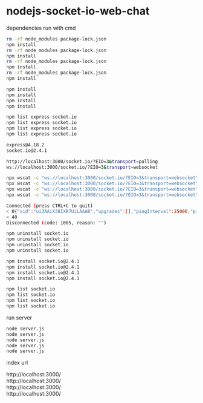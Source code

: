 # nodejs-socket-io-web-chat

dependencies
run with cmd
```bash
rm -rf node_modules package-lock.json
npm install
rm -rf node_modules package-lock.json
npm install
rm -rf node_modules package-lock.json
npm install
rm -rf node_modules package-lock.json
npm install

npm install
npm install
npm install
npm install

npm list express socket.io
npm list express socket.io
npm list express socket.io
npm list express socket.io

express@4.18.2
socket.io@2.4.1

```

```bash
http://localhost:3000/socket.io/?EIO=3&transport=polling
ws://localhost:3000/socket.io/?EIO=3&transport=websocket
```

```bash
npx wscat -c "ws://localhost:3000/socket.io/?EIO=3&transport=websocket"
npx wscat -c "ws://localhost:3000/socket.io/?EIO=3&transport=websocket"
npx wscat -c "ws://localhost:3000/socket.io/?EIO=3&transport=websocket"
npx wscat -c "ws://localhost:3000/socket.io/?EIO=3&transport=websocket"

Connected (press CTRL+C to quit)
< 0{"sid":"ui3AAiX38IXR7UiLAAAB","upgrades":[],"pingInterval":25000,"pingTimeout":20000}
< 40
Disconnected (code: 1005, reason: "")


```



```bash
npm uninstall socket.io
npm uninstall socket.io
npm uninstall socket.io
npm uninstall socket.io

npm install socket.io@2.4.1
npm install socket.io@2.4.1
npm install socket.io@2.4.1
npm install socket.io@2.4.1

npm list socket.io
npm list socket.io
npm list socket.io
npm list socket.io
```

run server
```bash
node server.js
node server.js
node server.js
node server.js
node server.js
```

index url

http://localhost:3000/ <br/>
http://localhost:3000/ <br/>
http://localhost:3000/ <br/>
http://localhost:3000/ <br/>


